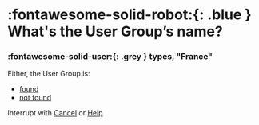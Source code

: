 # :fontawesome-solid-robot:{: .blue } What's the User Group’s name?

### :fontawesome-solid-user:{: .grey } types, "France"

Either, the User Group is:

- [found](/user-group-found)
- [not found](/user-group-not-found)

Interrupt with [Cancel](/cancel) or [Help](/help)
